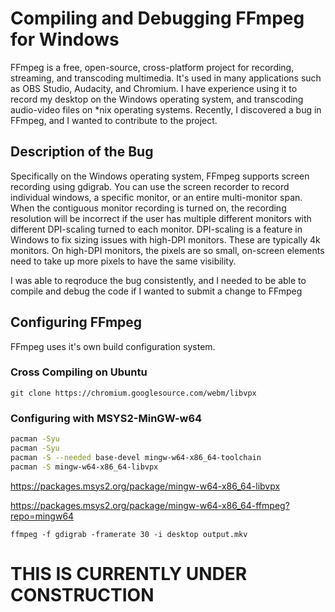 # Compiling and Debugging FFmpeg for Windows
FFmpeg is a free, open-source, cross-platform project for recording, streaming, and transcoding multimedia. It's used in many applications such as OBS Studio, Audacity, and Chromium. I have experience using it to record my desktop on the Windows operating system, and transcoding audio-video files on *nix operating systems. Recently, I discovered a bug in FFmpeg, and I wanted to contribute to the project.

## Description of the Bug
Specifically on the Windows operating system, FFmpeg supports screen recording using gdigrab. You can use the screen recorder to record individual windows, a specific monitor, or an entire multi-monitor span. When the contiguous monitor recording is turned on, the recording resolution will be incorrect if the user has multiple different monitors with different DPI-scaling turned to each monitor. DPI-scaling is a feature in Windows to fix sizing issues with high-DPI monitors. These are typically 4k monitors. On high-DPI monitors, the pixels are so small, on-screen elements need to take up more pixels to have the same visibility. 

I was able to reqroduce the bug consistently, and I needed to be able to compile and debug the code if I wanted to submit a change to FFmpeg

## Configuring FFmpeg
FFmpeg uses it's own build configuration system. 

### Cross Compiling on Ubuntu
`git clone https://chromium.googlesource.com/webm/libvpx`

### Configuring with MSYS2-MinGW-w64
``` bash
pacman -Syu
pacman -Syu
pacman -S --needed base-devel mingw-w64-x86_64-toolchain
pacman -S mingw-w64-x86_64-libvpx
```

https://packages.msys2.org/package/mingw-w64-x86_64-libvpx

https://packages.msys2.org/package/mingw-w64-x86_64-ffmpeg?repo=mingw64


`ffmpeg -f gdigrab -framerate 30 -i desktop output.mkv`


# THIS IS CURRENTLY UNDER CONSTRUCTION

